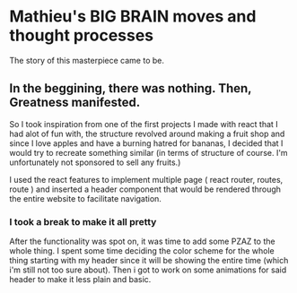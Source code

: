 # Mathieu's BIG BRAIN moves and thought processes
The story of this masterpiece came to be.

## In the beggining, there was nothing. Then, Greatness manifested.

So I took inspiration from one of the first projects I made with react that I had alot of fun with, the structure revolved around making a fruit shop and since I love apples and have a burning hatred for bananas, I decided that I would try to recreate something similar (in terms of structure of course. I'm unfortunately not sponsored to sell any fruits.)

I used the react features to implement multiple page ( react router, routes, route ) and inserted a header component that would be rendered through the entire website to facilitate navigation.

### I took a break to make it all pretty

After the functionality was spot on, it was time to add some PZAZ to the whole thing. I spent some time deciding the color scheme for the whole thing starting with my header since it will be showing the entire time (which i'm still not too sure about). Then i got to work on some animations for said header to make it less plain and basic.